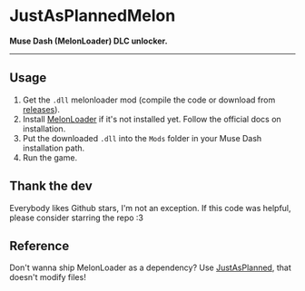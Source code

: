 # JustAsPlannedMelon
**Muse Dash (MelonLoader) DLC unlocker.**

----

## Usage
1. Get the `.dll` melonloader mod (compile the code or download from [releases](https://github.com/Eimaen/JustAsPlannedMelon/releases)).
2. Install [MelonLoader](https://melonwiki.xyz) if it's not installed yet. Follow the official docs on installation.
3. Put the downloaded `.dll` into the `Mods` folder in your Muse Dash installation path.
4. Run the game.

## Thank the dev
Everybody likes Github stars, I'm not an exception. If this code was helpful, please consider starring the repo :3

## Reference
Don't wanna ship MelonLoader as a dependency? Use [JustAsPlanned](https://github.com/Eimaen/JustAsPlanned), that doesn't modify files!
